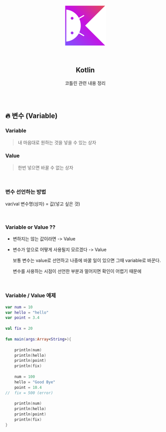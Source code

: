 <div align="center">
  <p>
    <img src="../README.assets/kotlin-hero.png">
  </p>
  <br>
  <h2>Kotlin</h2>
  <p>코틀린 관련 내용 정리</p>
  <br>
  <br>
</div>









## 🔥 변수 (Variable)

### Variable

> 내 마음대로 원하는 것을 넣을 수 있는 상자

### Value

> 한번 넣으면 바꿀 수 없는 상자

<br>

### 변수 선언하는 방법

var/val 변수명(상자) = 값(넣고 싶은 것)

<br>

### Variable or Value ??

- 변하지는 않는 값이라면 -> Value

- 변수가 앞으로 어떻게 사용될지 모르겠다 -> Value

  보통 변수는 value로 선언하고 나중에 바꿀 일이 있으면 그때 variable로 바꾼다.

  변수를 사용하는 시점이 선언한 부분과 멀어지면 확인이 어렵기 때문에

<br>

### Variable / Value 예제

```kotlin
var num = 10
var hello = "hello"
var point = 3.4

val fix = 20

fun main(args:Array<String>){
    
    println(num)
    println(hello)
    println(point)
    println(fix)

    num = 100
    hello = "Good Bye"
    point = 10.4
//  fix = 500 (error)

    println(num)
    println(hello)
    println(point)
    println(fix) 
}
```
